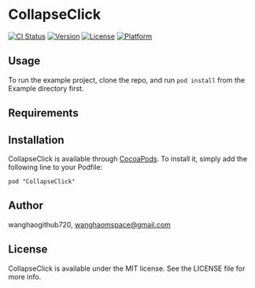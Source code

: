 # CollapseClick

[![CI Status](http://img.shields.io/travis/wanghaogithub720/CollapseClick.svg?style=flat)](https://travis-ci.org/wanghaogithub720/CollapseClick)
[![Version](https://img.shields.io/cocoapods/v/CollapseClick.svg?style=flat)](http://cocoadocs.org/docsets/CollapseClick)
[![License](https://img.shields.io/cocoapods/l/CollapseClick.svg?style=flat)](http://cocoadocs.org/docsets/CollapseClick)
[![Platform](https://img.shields.io/cocoapods/p/CollapseClick.svg?style=flat)](http://cocoadocs.org/docsets/CollapseClick)

## Usage

To run the example project, clone the repo, and run `pod install` from the Example directory first.

## Requirements

## Installation

CollapseClick is available through [CocoaPods](http://cocoapods.org). To install
it, simply add the following line to your Podfile:

    pod "CollapseClick"

## Author

wanghaogithub720, wanghaomspace@gmail.com

## License

CollapseClick is available under the MIT license. See the LICENSE file for more info.

